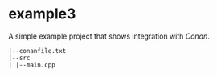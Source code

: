 # example3
A simple example project that shows integration with *Conan*.

```
|--conanfile.txt
|--src
| |--main.cpp
```
